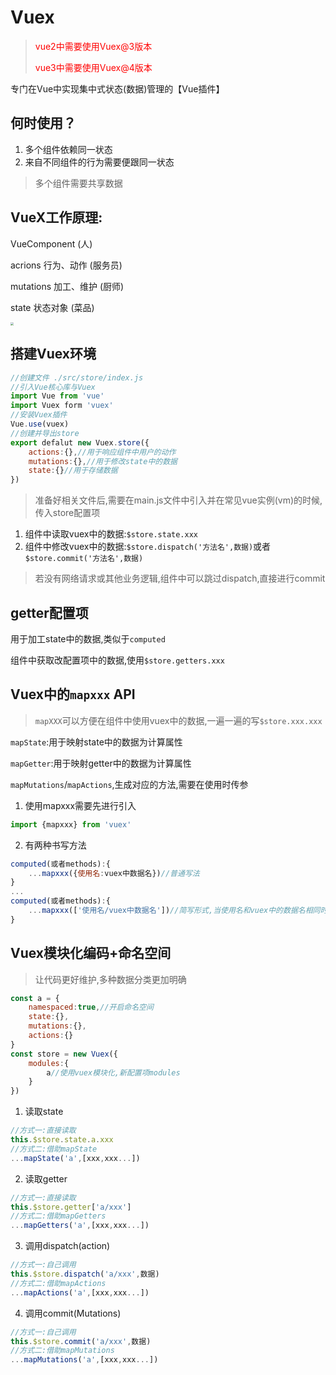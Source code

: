# Vuex

><span style="color:red">vue2中需要使用Vuex@3版本</span>
>
><span style="color:red">vue3中需要使用Vuex@4版本</span>

专门在Vue中实现集中式状态(数据)管理的【Vue插件】

## 何时使用？

1. 多个组件依赖同一状态
2. 来自不同组件的行为需要便跟同一状态

> 多个组件需要共享数据

## VueX工作原理:

VueComponent (人)

acrions 行为、动作 (服务员)

mutations 加工、维护 (厨师)

state 状态对象 (菜品)

<img src="D:/WEB study/H5-StudyNote/img/vuex.png" style="zoom: 33%;" />

## 搭建Vuex环境

```js
//创建文件 ./src/store/index.js
//引入Vue核心库与Vuex
import Vue from 'vue'
import Vuex form 'vuex'
//安装Vuex插件
Vue.use(vuex)
//创建并导出store
export defalut new Vuex.store({
    actions:{},//用于响应组件中用户的动作
    mutations:{},//用于修改state中的数据
    state:{}//用于存储数据
})
```

> 准备好相关文件后,需要在main.js文件中引入并在常见vue实例(vm)的时候,传入store配置项

1. 组件中读取vuex中的数据:`$store.state.xxx`
2. 组件中修改vuex中的数据:`$store.dispatch('方法名',数据)`或者`$store.commit('方法名',数据)`

> 若没有网络请求或其他业务逻辑,组件中可以跳过dispatch,直接进行commit

## getter配置项

用于加工state中的数据,类似于`computed`

组件中获取改配置项中的数据,使用`$store.getters.xxx`

## Vuex中的`mapxxx` API

> `mapXXX`可以方便在组件中使用vuex中的数据,一遍一遍的写`$store.xxx.xxx`

 `mapState`:用于映射state中的数据为计算属性

`mapGetter`:用于映射getter中的数据为计算属性

`mapMutations`/`mapActions`,生成对应的方法,需要在使用时传参

1. 使用mapxxx需要先进行引入

```js
import {mapxxx} from 'vuex'
```

2. 有两种书写方法

```js
computed(或者methods):{
    ...mapxxx({使用名:vuex中数据名})//普通写法
}
...
computed(或者methods):{
    ...mapxxx(['使用名/vuex中数据名'])//简写形式,当使用名和vuex中的数据名相同时,可以使用数组形式
}
```

## Vuex模块化编码+命名空间

> 让代码更好维护,多种数据分类更加明确

```js
const a = {
    namespaced:true,//开启命名空间
    state:{},
    mutations:{},
    actions:{}
}
const store = new Vuex({
    modules:{
        a//使用vuex模块化,新配置项modules
    }
})
```

1. 读取state

```js
//方式一:直接读取
this.$store.state.a.xxx
//方式二:借助mapState
...mapState('a',[xxx,xxx...])
```

2. 读取getter

```js
//方式一:直接读取
this.$store.getter['a/xxx']
//方式二:借助mapGetters
...mapGetters('a',[xxx,xxx...])
```

3. 调用dispatch(action)

```js
//方式一:自己调用
this.$store.dispatch('a/xxx',数据)
//方式二:借助mapActions
...mapActions('a',[xxx,xxx...])
```

4. 调用commit(Mutations)

```js
//方式一:自己调用
this.$store.commit('a/xxx',数据)
//方式二:借助mapMutations
...mapMutations('a',[xxx,xxx...])
```


